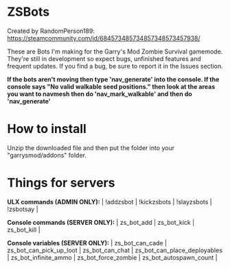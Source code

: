 # ZSBots
Created by RandomPerson189: https://steamcommunity.com/id/684573485734857348573457938/

These are Bots I'm making for the Garry's Mod Zombie Survival gamemode. They're still in development so expect bugs, unfinished features and frequent updates. If you find a bug, be sure to report it in the Issues section.

**If the bots aren't moving then type 'nav_generate' into the console. If the console says "No valid walkable seed positions." then look at the areas you want to navmesh then do 'nav_mark_walkable' and then do 'nav_generate'**

# How to install
Unzip the downloaded file and then put the folder into your "garrysmod/addons" folder.

# Things for servers
**ULX commands (ADMIN ONLY):**
| !addzsbot | 
!kickzsbots | 
!slayzsbots | 
!zsbotsay | 

**Console commands (SERVER ONLY):**
| zs_bot_add | 
zs_bot_kick | 
zs_bot_kill | 

**Console variables (SERVER ONLY):**
| zs_bot_can_cade |  
zs_bot_can_pick_up_loot | 
zs_bot_can_chat | 
zs_bot_can_place_deployables |
zs_bot_infinite_ammo | 
zs_bot_force_zombie | 
zs_bot_autospawn_count | 
